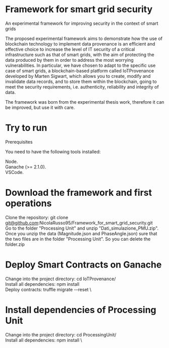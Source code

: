 # Framework for smart grid security
An experimental framework for improving security in the context of smart grids

The proposed experimental framework aims to demonstrate how the use of blockchain technology to implement data provenance is an efficient and effective choice to increase the level of IT security of a critical infrastructure such as that of smart grids, with the aim of protecting the data produced by them in order to address the most worrying vulnerabilities. In particular, we have chosen to adapt to the specific use case of smart grids, a blockchain-based platform called IoTProvenance developed by Marten Sigwart, which allows you to create, modify and invalidate data records, and to store them within the blockchain, going to meet the security requirements, i.e. authenticity, reliability and integrity of data.

The framework was born from the experimental thesis work, therefore it can be improved, but use it with care.

# Try to run 
Prerequisites

You need to have the following tools installed:

Node. \
Ganache (>= 2.1.0). \
VSCode.

# Download the framework and first operations
Clone the repository: git clone git@github.com:NicolaRusso95/Framework_for_smart_grid_security.git \
Go to the folder "Processing Unit" and unzip "Dati_simulazione_PMU.zip". Once you unzip the data (Magnitude.json and PhaseAngle.json) sure that the two files are in the folder "Processing Unit". So you can delete the folder.zip


# Deploy Smart Contracts on Ganache

Change into the project directory: cd IoTProvenance/ \
Install all dependencies: npm install \
Deploy contracts: truffle migrate --reset \

# Install dependencies of Processing Unit

Change into the project directory: cd ProcessingUnit/ \
Install all dependencies: npm install \

